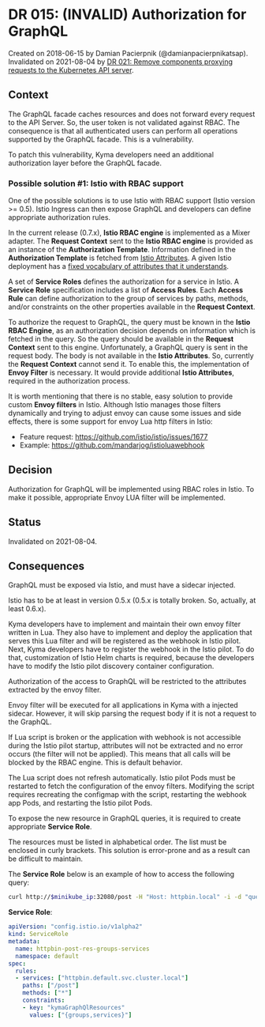 # DR 015: (INVALID) Authorization for GraphQL

Created on 2018-06-15 by Damian Pacierpnik (@damianpacierpnikatsap).
Invalidated on 2021-08-04 by [DR 021: Remove components proxying requests to the Kubernetes API server](dr-021-Remove-k8s-api-server-proxies.md).

## Context

The GraphQL facade caches resources and does not forward every request to the API Server. So, the user token is not validated against RBAC.
The consequence is that all authenticated users can perform all operations supported by the GraphQL facade.
This is a vulnerability.

To patch this vulnerability, Kyma developers need an additional authorization layer before the GraphQL facade.

### Possible solution #1: Istio with RBAC support

One of the possible solutions is to use Istio with RBAC support (Istio version >= 0.5).
Istio Ingress can then expose GraphQL and developers can define appropriate authorization rules.

In the current release (0.7.x), **Istio RBAC engine** is implemented as a Mixer adapter.
The **Request Context** sent to the **Istio RBAC engine** is provided as an instance of the **Authorization Template**.
Information defined in the **Authorization Template** is fetched from [Istio Attributes](https://istio.io/docs/concepts/policy-and-control/attributes.html).
A given Istio deployment has a [fixed vocabulary of attributes that it understands](https://istio.io/v1.0/docs/concepts/policies-and-telemetry/#attribute-vocabulary).

A set of **Service Roles** defines the authorization for a service in Istio.
A **Service Role** specification includes a list of **Access Rules**.
Each **Access Rule** can define authorization to the group of services by paths, methods, and/or constraints
on the other properties available in the **Request Context**.

To authorize the request to GraphQL, the query must be known in the **Istio RBAC Engine**, as an authorization decision depends on
information which is fetched in the query. So the query should be available in the **Request Context** sent to this engine.
Unfortunately, a GraphQL query is sent in the request body. The body is not available in the **Istio Attributes**.
So, currently the **Request Context** cannot send it. To enable this, the implementation of **Envoy Filter** is necessary.
It would provide additional **Istio Attributes**, required in the authorization process.

It is worth mentioning that there is no stable, easy solution to provide custom **Envoy filters** in Istio.
Although Istio manages those filters dynamically and trying to adjust envoy can cause some issues and side effects,
there is some support for envoy Lua http filters in Istio:
- Feature request: https://github.com/istio/istio/issues/1677
- Example: https://github.com/mandarjog/istioluawebhook

## Decision

Authorization for GraphQL will be implemented using RBAC roles in Istio. To make it possible, appropriate Envoy LUA filter
will be implemented.

## Status

Invalidated on 2021-08-04.

## Consequences

GraphQL must be exposed via Istio, and must have a sidecar injected.

Istio has to be at least in version 0.5.x (0.5.x is totally broken. So, actually, at least 0.6.x).

Kyma developers have to implement and maintain their own envoy filter written in Lua.
They also have to implement and deploy the application that serves this Lua filter and will be registered as the webhook in Istio pilot.
Next, Kyma developers have to register the webhook in the Istio pilot. To do that, customization of Istio Helm charts is required,
because the developers have to modify the Istio pilot discovery container configuration.

Authorization of the access to GraphQL will be restricted to the attributes extracted by the envoy filter.

Envoy filter will be executed for all applications in Kyma with a injected sidecar. However, it will skip parsing the request
body if it is not a request to the GraphQL.

If Lua script is broken or the application with webhook is not accessible during the Istio pilot startup,
attributes will not be extracted and no error occurs (the filter will not be applied).
This means that all calls will be blocked by the RBAC engine. This is default behavior.

The Lua script does not refresh automatically. Istio pilot Pods must be restarted to fetch the configuration of the envoy filters.
Modifying the script requires recreating the configmap with the script, restarting the webhook app Pods, and restarting the Istio pilot Pods.

To expose the new resource in GraphQL queries, it is required to create appropriate **Service Role**.

The resources must be listed in alphabetical order. The list must be enclosed in curly brackets.
This solution is error-prone and as a result can be difficult to maintain.

The **Service Role** below is an example of how to access the following query:

```bash
curl http://$minikube_ip:32080/post -H "Host: httpbin.local" -i -d "query somequery { groups { name } services { id } }"        
```

**Service Role**:

```yaml
apiVersion: "config.istio.io/v1alpha2"
kind: ServiceRole
metadata:
  name: httpbin-post-res-groups-services
  namespace: default
spec:
  rules:
  - services: ["httpbin.default.svc.cluster.local"]
    paths: ["/post"]
    methods: ["*"]
    constraints:
    - key: "kymaGraphQlResources"
      values: ["{groups,services}"]
```
